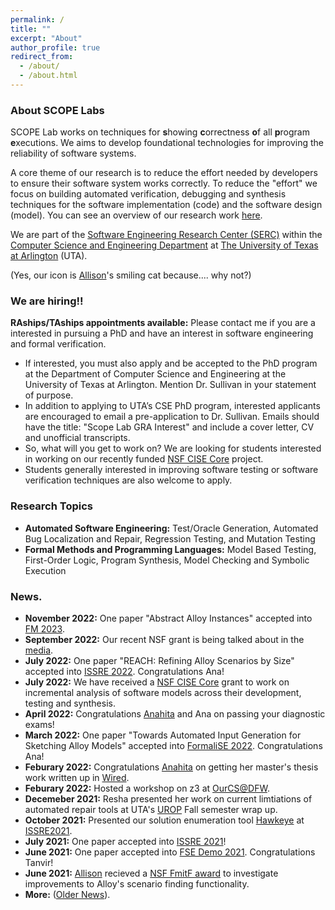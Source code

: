 ```yaml
---
permalink: /
title: ""
excerpt: "About"
author_profile: true
redirect_from: 
  - /about/
  - /about.html
---
```

 
### <i class="fa fa-fw fa-cat" aria-hidden="true"></i> About SCOPE Labs
SCOPE Lab works on techniques for **s**howing **c**orrectness **o**f all **p**rogram **e**xecutions. We aims to develop foundational technologies for improving the reliability of software systems. 

A core theme of our research is to reduce the effort needed by developers to ensure their software system works correctly. To reduce the "effort" we focus on building automated verification, debugging and synthesis techniques for the software implementation (code) and the software design (model). You can see an overview of our research work [here](/files/ScopeLabOverview.pdf).

We are part of the [Software Engineering Research Center (SERC)](https://se-research-center.uta.edu/) within the [Computer Science and Engineering Department](https://www.uta.edu/academics/schools-colleges/engineering/academics/departments/cse) at [The University of Texas at Arlington](https://www.uta.edu/) (UTA).

(Yes, our icon is [Allison](https://allisonius.github.io/)'s smiling cat because.... why not?)

### <i class="fa fa-fw fa-user-plus" aria-hidden="true"></i> We are hiring!!
**RAships/TAships appointments available:** Please contact me if you are a interested in pursuing a PhD and have an interest in software engineering and formal verification.  
*	If interested, you must also apply and be accepted to the PhD program at the Department of Computer Science and Engineering at the University of Texas at Arlington. Mention Dr. Sullivan in your statement of purpose. 
*	In addition to applying to UTA’s CSE PhD program, interested applicants are encouraged to email a pre-application to Dr. Sullivan. Emails should have the title: "Scope Lab GRA Interest" and include a cover letter, CV and unofficial transcripts.
*	So, what will you get to work on? We are looking for students interested in working on our recently funded [NSF CISE Core](https://www.nsf.gov/awardsearch/showAward?AWD_ID=2204536&HistoricalAwards=false) project.
*	Students generally interested in improving software testing or software verification techniques are also welcome to apply.

### <i class="fa fa-fw fa-lightbulb" aria-hidden="true"></i> Research Topics
  * **Automated Software Engineering:** Test/Oracle Generation, Automated Bug Localization and Repair, Regression Testing, and 
Mutation Testing
  * **Formal Methods and Programming Languages:** Model Based Testing, First-Order Logic, Program Synthesis, Model
Checking and Symbolic Execution

### <i class="fa fa-fw fa-exclamation-triangle" aria-hidden="true"></i> News.
* **November 2022:** One paper "Abstract Alloy Instances" accepted into [FM 2023](https://fm2023.isp.uni-luebeck.de/).
* **September 2022:** Our recent NSF grant is being talked about in the [media](https://www.uta.edu/news/news-releases/2022/09/22/sullivan-nsf-software-updates).
* **July 2022:** One paper "REACH: Refining Alloy Scenarios by Size" accepted into [ISSRE 2022](https://issre2022.github.io/index.html). Congratulations Ana!
* **July 2022:** We have received a [NSF CISE Core](https://www.nsf.gov/awardsearch/showAward?AWD_ID=2204536&HistoricalAwards=false) grant to work on incremental analysis of software models across their development, testing and synthesis. 
* **April 2022:** Congratulations [Anahita](https://www.linkedin.com/in/anahita-samadi-2756704b/) and Ana on passing your diagnostic exams!
* **March 2022:** One paper "Towards Automated Input Generation for Sketching Alloy Models" accepted into [FormaliSE 2022](https://conf.researchr.org/home/icse-2022/Formalise-2022#:~:text=of%20software%20systems.-,Originally%20a%20successful%20satellite%20workshop%20of%20ICSE%2C%20since%202018%20FormaliSE,%2C%20PA%20(or%20online).). Congratulations Ana!
* **Feburary 2022:** Congratulations [Anahita](https://www.linkedin.com/in/anahita-samadi-2756704b/) on getting her master's thesis work written up in [Wired](https://www.wired.com/story/job-applicants-hack-resume-reading-software/).
* **Feburary 2022:** Hosted a workshop on z3 at [OurCS@DFW](https://uta.engineering/ourcs/).
* **Decemeber 2021:** Resha presented her work on current limtiations of automated repair tools at UTA's [UROP](https://www.uta.edu/research/opportunities/undergraduate-research/programs/urop) Fall semester wrap up.
* **October 2021:** Presented our solution enumeration tool [Hawkeye](https://github.com/alloy-hawkeye/Hawkeye) at [ISSRE2021](https://2021.issre.net/).
* **July 2021:** One paper accepted into [ISSRE 2021](https://2021.issre.net/)!
* **June 2021:** One paper accepted into [FSE Demo 2021](https://2021.esec-fse.org/track/fse-2021-demonstrations). Congratulations Tanvir!
* **June 2021:** [Allison](https://allisonius.github.io/) recieved a [NSF FmitF award](https://www.nsf.gov/awardsearch/showAward?AWD_ID=2123341&HistoricalAwards=false) to investigate improvements to Alloy's scenario finding functionality.
* **More:** ([Older News](https://SCOPELabUTA.github.io/news/)).
  
